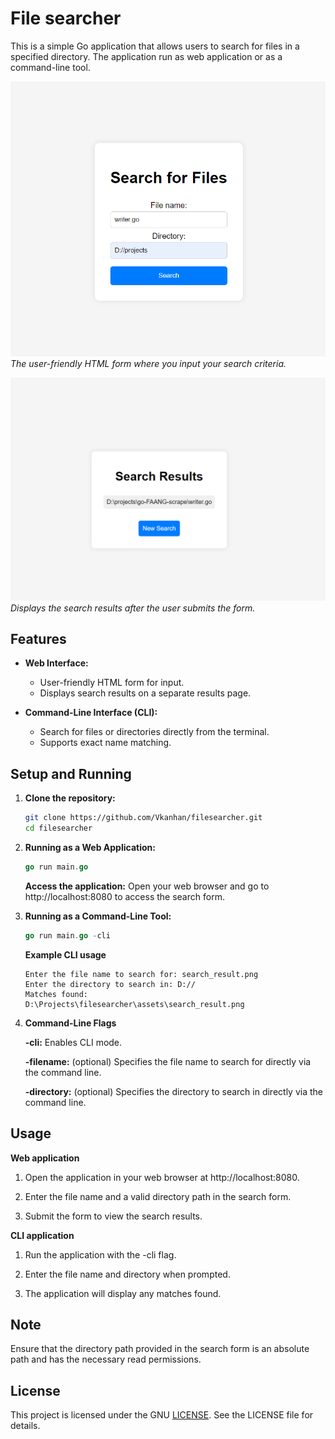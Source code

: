 # File searcher

This is a simple Go application that allows users to search for files in a specified directory. The application run as web application or as a command-line tool.

![Search Form](assets/search_form.png)
*The user-friendly HTML form where you input your search criteria.*

![Search Results](assets/search_result.png)
*Displays the search results after the user submits the form.*

## Features

- **Web Interface:**
  - User-friendly HTML form for input.
  - Displays search results on a separate results page.
  
- **Command-Line Interface (CLI):**
  - Search for files or directories directly from the terminal.
  - Supports exact name matching.


## Setup and Running

1. **Clone the repository:**
    ```sh
   git clone https://github.com/Vkanhan/filesearcher.git
   cd filesearcher
   ```

2. **Running as a Web Application:**
    ```go
    go run main.go
    ```

    **Access the application:**
    Open your web browser and go to http://localhost:8080 to access the search form.

3. **Running as a Command-Line Tool:**
    ```go
    go run main.go -cli
    ```
    **Example CLI usage**
    ```$ go run main.go -cli
    Enter the file name to search for: search_result.png
    Enter the directory to search in: D://
    Matches found:
    D:\Projects\filesearcher\assets\search_result.png
    ```
4. **Command-Line Flags**
  
    **-cli:** Enables CLI mode.

    **-filename:** (optional) Specifies the file name to search for directly via the command line.

    **-directory:** (optional) Specifies the directory to search in directly via the command line.

## Usage 

**Web application**

  1. Open the application in your web browser at http://localhost:8080.

  2. Enter the file name and a valid directory path in the search form.

  3. Submit the form to view the search results.

**CLI application**

  1. Run the application with the -cli flag.

  2. Enter the file name and directory when prompted.

  3. The application will display any matches found.


## Note
Ensure that the directory path provided in the search form is an absolute path and has the necessary read permissions.

## License
This project is licensed under the GNU [LICENSE](LICENSE). See the LICENSE file for details.


